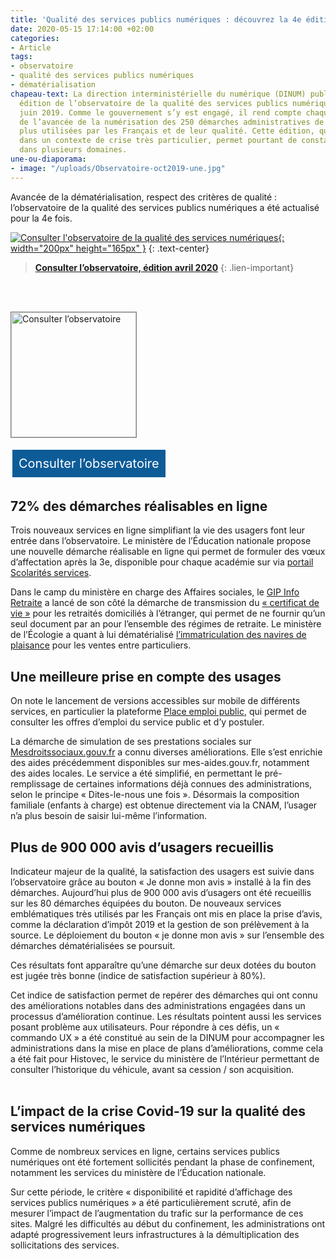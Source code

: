 ```yaml
---
title: 'Qualité des services publics numériques : découvrez la 4e édition de l’observatoire'
date: 2020-05-15 17:14:00 +02:00
categories:
- Article
tags:
- observatoire
- qualité des services publics numériques
- dématérialisation
chapeau-text: La direction interministérielle du numérique (DINUM) publie la quatrième
  édition de l’observatoire de la qualité des services publics numériques, lancé en
  juin 2019. Comme le gouvernement s’y est engagé, il rend compte chaque trimestre
  de l’avancée de la numérisation des 250 démarches administratives de l’État les
  plus utilisées par les Français et de leur qualité. Cette édition, qui s’inscrit
  dans un contexte de crise très particulier, permet pourtant de constater des progrès
  dans plusieurs domaines.
une-ou-diaporama:
- image: "/uploads/Observatoire-oct2019-une.jpg"
---
```


<style>
.button {
background-color: #0d5c98;
border: 1px solid white;
color: white;
padding: 10px 10px;
text-align: center;
text-decoration: none;
display: inline-block;
font-style: normal;
font-size: 20px;
margin: 4px 2px;
cursor: pointer;
}
</style>
Avancée de la dématérialisation, respect des critères de qualité : l’observatoire de la qualité des services publics numériques a été actualisé pour la 4e fois.

[![Consulter l'observatoire de la qualité des services numériques](/uploads/observatoire_avril_2020.png){: width="200px" height="165px" }](https://observatoire.numerique.gouv.fr/)
{: .text-center}
> **[Consulter l’observatoire, édition avril 2020](https://observatoire.numerique.gouv.fr/)**
{: .lien-important}
<br>
<br>

<a href="https://observatoire.numerique.gouv.fr/"><img src="/uploads/observatoire_avril_2020.png" width="200" style="border:1px solid gray" alt="Consulter l’observatoire"/>
</a>

<a href="https://observatoire.numerique.gouv.fr/" class="button">Consulter l’observatoire</a>

## 72% des démarches réalisables en ligne

Trois nouveaux services en ligne simplifiant la vie des usagers font leur entrée dans l’observatoire. Le ministère de l’Éducation nationale propose une nouvelle démarche réalisable en ligne qui permet de formuler des vœux d’affectation après la 3e, disponible pour chaque académie sur via [portail Scolarités services](https://www.education.gouv.fr/accedez-au-portail-scolarite-services-de-votre-academie-5222).

Dans le camp du ministère en charge des Affaires sociales, le [GIP Info Retraite](https://www.info-retraite.fr/portail-services/#/login) a lancé de son côté la démarche de transmission du [« certificat de vie »](https://www.info-retraite.fr/portail-info/sites/PortailInformationnel/home/actualites-1/votre-retraite-a-letranger-simpl.html) pour les retraités domiciliés à l’étranger, qui permet de ne fournir qu’un seul document par an pour l’ensemble des régimes de retraite. Le ministère de l’Écologie a quant à lui dématérialisé [l’immatriculation des navires de plaisance](https://www.demarches-plaisance.gouv.fr/puma-plaisancier/) pour les ventes entre particuliers.
<br>

## Une meilleure prise en compte des usages

On note le lancement de versions accessibles sur mobile de différents services, en particulier la plateforme [Place emploi public](https://www.place-emploi-public.gouv.fr/), qui permet de consulter les offres d’emploi du service public et d’y postuler.

La démarche de simulation de ses prestations sociales sur [Mesdroitssociaux.gouv.fr](https://mesdroitssociaux.gouv.fr) a connu diverses améliorations. Elle s’est enrichie des aides précédemment disponibles sur mes-aides.gouv.fr, notamment des aides locales. Le service a été simplifié, en permettant le pré-remplissage de certaines informations déjà connues des administrations, selon le principe « Dites-le-nous une fois ». Désormais la composition familiale (enfants à charge) est obtenue directement via la CNAM, l’usager n’a plus besoin de saisir lui-même l’information.
<br>


## Plus de 900 000 avis d’usagers recueillis

Indicateur majeur de la qualité, la satisfaction des usagers est suivie dans l’observatoire grâce au bouton « Je donne mon avis » installé à la fin des démarches. Aujourd’hui plus de 900 000 avis d’usagers ont été recueillis sur les 80 démarches équipées du bouton. De nouveaux services emblématiques très utilisés par les Français ont mis en place la prise d’avis, comme la déclaration d’impôt 2019 et la gestion de son prélèvement à la source. Le déploiement du bouton « je donne mon avis » sur l’ensemble des démarches dématérialisées se poursuit.

Ces résultats font apparaître qu’une démarche sur deux dotées du bouton est jugée très bonne (indice de satisfaction supérieur à 80%).

Cet indice de satisfaction permet de repérer des démarches qui ont connu des améliorations notables dans des administrations engagées dans un processus d’amélioration continue. Les résultats pointent aussi les services posant problème aux utilisateurs. Pour répondre à ces défis, un « commando UX » a été constitué au sein de la DINUM pour accompagner les administrations dans la mise en place de plans d’améliorations, comme cela a été fait pour Histovec, le service du ministère de l’Intérieur permettant de consulter l’historique du véhicule, avant sa cession / son acquisition.
<br>
<br>

## L’impact de la crise Covid-19 sur la qualité des services numériques

Comme de nombreux services en ligne, certains services publics numériques ont été fortement sollicités pendant la phase de confinement, notamment les services du ministère de l’Éducation nationale.

Sur cette période, le critère « disponibilité et rapidité d’affichage des services publics numériques » a été particulièrement scruté, afin de mesurer l’impact de l’augmentation du trafic sur la performance de ces sites. Malgré les difficultés au début du confinement, les administrations ont adapté progressivement leurs infrastructures à la démultiplication des sollicitations des services.